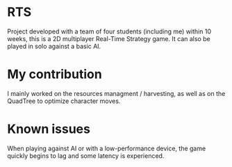 # RTS

Project developed with a team of four students (including me) within 10 weeks, this is a 2D multiplayer Real-Time Strategy game. It can also be played in solo against a basic AI.

# My contribution

I mainly worked on the resources managment / harvesting, as well as on the QuadTree to optimize character moves.

# Known issues

When playing against AI or with a low-performance device, the game quickly begins to lag and some latency is experienced.
